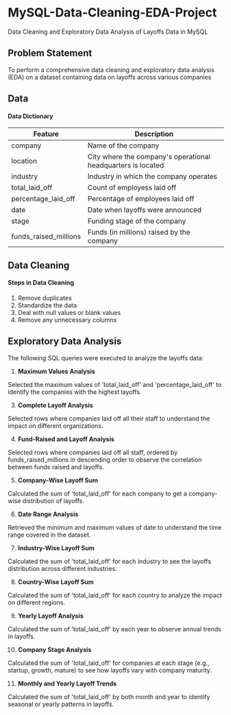 # MySQL-Data-Cleaning-EDA-Project
Data Cleaning and Exploratory Data Analysis of Layoffs Data in MySQL


## Problem Statement
To perform a comprehensive data cleaning and exploratory data analysis (EDA) on a dataset containing data on layoffs across various companies 


## Data 

#### Data Dictionary
Feature | Description |
--- | --- |
company | Name of the company                    
location | City where the company's operational headquarters is located                 
industry | Industry in which the company operates              
total_laid_off | Count of employess laid off        
percentage_laid_off | Percentage of employees laid off          
date | Date when layoffs were announced     
stage | Funding stage of the company         
funds_raised_millions | Funds (in millions) raised by the company


## Data Cleaning

#### Steps in Data Cleaning
1. Remove duplicates
2. Standardize the data
3. Deal with null values or blank values
4. Remove any unnecessary columns


## Exploratory Data Analysis

The following SQL queries were executed to analyze the layoffs data:

1. **Maximum Values Analysis**
   
Selected the maximum values of 'total_laid_off' and 'percentage_laid_off' to identify the companies with the highest layoffs.

3. **Complete Layoff Analysis**

Selected rows where companies laid off all their staff to understand the impact on different organizations.

4. **Fund-Raised and Layoff Analysis**

Selected rows where companies laid off all staff, ordered by funds_raised_millions in descending order to observe the correlation between funds raised and layoffs.

5. **Company-Wise Layoff Sum**

Calculated the sum of 'total_laid_off' for each company to get a company-wise distribution of layoffs.

6. **Date Range Analysis**

Retrieved the minimum and maximum values of date to understand the time range covered in the dataset.

7. **Industry-Wise Layoff Sum**

Calculated the sum of 'total_laid_off' for each industry to see the layoffs distribution across different industries.

8. **Country-Wise Layoff Sum**

Calculated the sum of 'total_laid_off' for each country to analyze the impact on different regions.

9. **Yearly Layoff Analysis**

Calculated the sum of 'total_laid_off' by each year to observe annual trends in layoffs.

10. **Company Stage Analysis**

Calculated the sum of 'total_laid_off' for companies at each stage (e.g., startup, growth, mature) to see how layoffs vary with company maturity.

11. **Monthly and Yearly Layoff Trends**

Calculated the sum of 'total_laid_off' by both month and year to identify seasonal or yearly patterns in layoffs.


